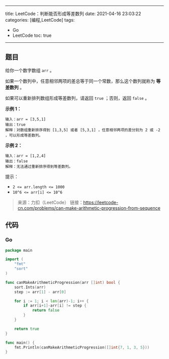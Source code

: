 ----
title: LeetCode：判断能否形成等差数列
date: 2021-04-16 23:03:22
categories: [编程,LeetCode]
tags: 
- Go
- LeetCode
toc: true
----

## 题目

给你一个数字数组 `arr` 。

如果一个数列中，任意相邻两项的差总等于同一个常数，那么这个数列就称为 **等差数列** 。

如果可以重新排列数组形成等差数列，请返回 `true` ；否则，返回 `false` 。

**示例 1：**

```
输入：arr = [3,5,1]
输出：true
解释：对数组重新排序得到 [1,3,5] 或者 [5,3,1] ，任意相邻两项的差分别为 2 或 -2 ，可以形成等差数列。
```

**示例 2：**

```
输入：arr = [1,2,4]
输出：false
解释：无法通过重新排序得到等差数列。
```

提示：

- `2 <= arr.length <= 1000`
- `10^6 <= arr[i] <= 10^6`

> 来源：力扣（LeetCode）
> 链接：https://leetcode-cn.com/problems/can-make-arithmetic-progression-from-sequence

## 代码

### Go

```go
package main

import (
	"fmt"
	"sort"
)

func canMakeArithmeticProgression(arr []int) bool {
	sort.Ints(arr)
	step := arr[1] - arr[0]

	for i := 1; i < len(arr)-1; i++ {
		if arr[i+1]-arr[i] != step {
			return false
		}
	}

	return true
}

func main() {
	fmt.Println(canMakeArithmeticProgression([]int{7, 1, 3, 5}))
}
```